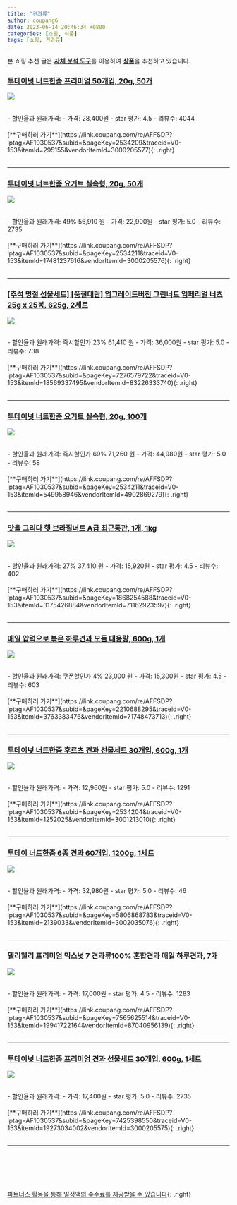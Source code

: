 ```yaml
---
title: "견과류"
author: coupang6
date: 2023-06-14 20:46:34 +0800
categories: [쇼핑, 식품]
tags: [쇼핑, 견과류]
---
```


본 쇼핑 추천 글은 [**자체 분석 도구**](https://itemscout.io/)를 이용하여 [**상품**](https://link.coupang.com/a/bao1ui)을 추천하고 있습니다.

### [투데이넛 너트한줌 프리미엄 50개입, 20g, 50개](https://link.coupang.com/re/AFFSDP?lptag=AF1030537&subid=&pageKey=2534209&traceid=V0-153&itemId=295155&vendorItemId=3000205577) 

![](https://thumbnail9.coupangcdn.com/thumbnails/remote/230x230ex/image/retail/images/100202096455338-981bcb70-462f-461d-9310-a9d7fe4789b4.jpg)


<br>
- 할인율과 원래가격: 
- 가격: 28,400원
- star 평가: 4.5
- 리뷰수: 4044
<br>
<br>
[**구매하러 가기**](https://link.coupang.com/re/AFFSDP?lptag=AF1030537&subid=&pageKey=2534209&traceid=V0-153&itemId=295155&vendorItemId=3000205577){: .right}
<br>
<br>

---

### [투데이넛 너트한줌 요거트 실속형, 20g, 50개](https://link.coupang.com/re/AFFSDP?lptag=AF1030537&subid=&pageKey=2534211&traceid=V0-153&itemId=17481237616&vendorItemId=3000205576) 

![](https://thumbnail9.coupangcdn.com/thumbnails/remote/230x230ex/image/retail/images/1489316173621845-e2eaf044-77ce-4ded-bf60-a745ba85cb87.jpg)


<br>
- 할인율과 원래가격: 49%  56,910   원
- 가격: 22,900원
- star 평가: 5.0
- 리뷰수: 2735
<br>
<br>
[**구매하러 가기**](https://link.coupang.com/re/AFFSDP?lptag=AF1030537&subid=&pageKey=2534211&traceid=V0-153&itemId=17481237616&vendorItemId=3000205576){: .right}
<br>
<br>

---

### [[추석 명절 선물세트] [품절대란] 업그레이드버전 그린너트 임페리얼 너츠 25g x 25봉, 625g, 2세트](https://link.coupang.com/re/AFFSDP?lptag=AF1030537&subid=&pageKey=7276579722&traceid=V0-153&itemId=18569337495&vendorItemId=83226333740) 

![](https://thumbnail8.coupangcdn.com/thumbnails/remote/230x230ex/image/vendor_inventory/0aff/9989fd0dcfd097c0a0ba9cc75b706f75ed0853f64347dbac4c8ed9555bc7.jpg)


<br>
- 할인율과 원래가격: 즉시할인가 23%  61,410   원
- 가격: 36,000원
- star 평가: 5.0
- 리뷰수: 738
<br>
<br>
[**구매하러 가기**](https://link.coupang.com/re/AFFSDP?lptag=AF1030537&subid=&pageKey=7276579722&traceid=V0-153&itemId=18569337495&vendorItemId=83226333740){: .right}
<br>
<br>

---

### [투데이넛 너트한줌 요거트 실속형, 20g, 100개](https://link.coupang.com/re/AFFSDP?lptag=AF1030537&subid=&pageKey=2534211&traceid=V0-153&itemId=549958946&vendorItemId=4902869279) 

![](https://thumbnail9.coupangcdn.com/thumbnails/remote/230x230ex/image/retail/images/2617068199233337-1ff6ee79-1fe6-43a9-9f16-474c65271ffc.jpg)


<br>
- 할인율과 원래가격: 즉시할인가 69%  71,260   원
- 가격: 44,980원
- star 평가: 5.0
- 리뷰수: 58
<br>
<br>
[**구매하러 가기**](https://link.coupang.com/re/AFFSDP?lptag=AF1030537&subid=&pageKey=2534211&traceid=V0-153&itemId=549958946&vendorItemId=4902869279){: .right}
<br>
<br>

---

### [맛을 그리다 햇 브라질너트 A급 최근통관, 1개, 1kg](https://link.coupang.com/re/AFFSDP?lptag=AF1030537&subid=&pageKey=1868254588&traceid=V0-153&itemId=3175426884&vendorItemId=71162923597) 

![](https://thumbnail6.coupangcdn.com/thumbnails/remote/230x230ex/image/vendor_inventory/8635/f0a271cd2e325da267ffd8c07e02cc1496ae65d4d61925b9fc427856c168.jpg)


<br>
- 할인율과 원래가격: 27%  37,410   원
- 가격: 15,920원
- star 평가: 4.5
- 리뷰수: 402
<br>
<br>
[**구매하러 가기**](https://link.coupang.com/re/AFFSDP?lptag=AF1030537&subid=&pageKey=1868254588&traceid=V0-153&itemId=3175426884&vendorItemId=71162923597){: .right}
<br>
<br>

---

### [매일 압력으로 볶은 하루견과 모듬 대용량, 600g, 1개](https://link.coupang.com/re/AFFSDP?lptag=AF1030537&subid=&pageKey=2210688295&traceid=V0-153&itemId=3763383476&vendorItemId=71748473713) 

![](https://thumbnail8.coupangcdn.com/thumbnails/remote/230x230ex/image/vendor_inventory/f64a/74ff9b2200c88c0d1dd980401b56144dde8f65ca936b48eb44b1e0bfab11.jpg)


<br>
- 할인율과 원래가격: 쿠폰할인가 4%  23,000   원
- 가격: 15,300원
- star 평가: 4.5
- 리뷰수: 603
<br>
<br>
[**구매하러 가기**](https://link.coupang.com/re/AFFSDP?lptag=AF1030537&subid=&pageKey=2210688295&traceid=V0-153&itemId=3763383476&vendorItemId=71748473713){: .right}
<br>
<br>

---

### [투데이넛 너트한줌 후르츠 견과 선물세트 30개입, 600g, 1개](https://link.coupang.com/re/AFFSDP?lptag=AF1030537&subid=&pageKey=2534204&traceid=V0-153&itemId=1252025&vendorItemId=3001213010) 

![](https://thumbnail8.coupangcdn.com/thumbnails/remote/230x230ex/image/retail/images/100213867546164-a051f18c-ea2e-4adf-8cb4-128fc512ec94.jpg)


<br>
- 할인율과 원래가격: 
- 가격: 12,960원
- star 평가: 5.0
- 리뷰수: 1291
<br>
<br>
[**구매하러 가기**](https://link.coupang.com/re/AFFSDP?lptag=AF1030537&subid=&pageKey=2534204&traceid=V0-153&itemId=1252025&vendorItemId=3001213010){: .right}
<br>
<br>

---

### [투데이 너트한줌 6종 견과 60개입, 1200g, 1세트](https://link.coupang.com/re/AFFSDP?lptag=AF1030537&subid=&pageKey=5806868783&traceid=V0-153&itemId=2139033&vendorItemId=3002035076) 

![](https://thumbnail10.coupangcdn.com/thumbnails/remote/230x230ex/image/retail/images/598451916194391-db37050d-676b-4fa6-ab6a-41d0323b6cbe.jpg)


<br>
- 할인율과 원래가격: 
- 가격: 32,980원
- star 평가: 5.0
- 리뷰수: 46
<br>
<br>
[**구매하러 가기**](https://link.coupang.com/re/AFFSDP?lptag=AF1030537&subid=&pageKey=5806868783&traceid=V0-153&itemId=2139033&vendorItemId=3002035076){: .right}
<br>
<br>

---

### [델리웰리 프리미엄 믹스넛 7 견과류100% 혼합견과 매일 하루견과, 7개](https://link.coupang.com/re/AFFSDP?lptag=AF1030537&subid=&pageKey=7565625514&traceid=V0-153&itemId=19941722164&vendorItemId=87040956139) 

![](https://thumbnail6.coupangcdn.com/thumbnails/remote/230x230ex/image/vendor_inventory/00af/e663e2c11b06961acf0b244e9471a830064914d3680e3d8a792c7fac97d7.jpg)


<br>
- 할인율과 원래가격: 
- 가격: 17,000원
- star 평가: 4.5
- 리뷰수: 1283
<br>
<br>
[**구매하러 가기**](https://link.coupang.com/re/AFFSDP?lptag=AF1030537&subid=&pageKey=7565625514&traceid=V0-153&itemId=19941722164&vendorItemId=87040956139){: .right}
<br>
<br>

---

### [투데이넛 너트한줌 프리미엄 견과 선물세트 30개입, 600g, 1세트](https://link.coupang.com/re/AFFSDP?lptag=AF1030537&subid=&pageKey=7425398550&traceid=V0-153&itemId=19273034002&vendorItemId=3000205575) 

![](https://thumbnail8.coupangcdn.com/thumbnails/remote/230x230ex/image/retail/images/1489312441373749-e7cf221b-8181-44dd-abca-1301f00834f8.jpg)


<br>
- 할인율과 원래가격: 
- 가격: 17,400원
- star 평가: 5.0
- 리뷰수: 2735
<br>
<br>
[**구매하러 가기**](https://link.coupang.com/re/AFFSDP?lptag=AF1030537&subid=&pageKey=7425398550&traceid=V0-153&itemId=19273034002&vendorItemId=3000205575){: .right}
<br>
<br>

---
<br><br><br><br><br> [파트너스 활동을 통해 일정액의 수수료를 제공받을 수 있습니다](https://link.coupang.com/a/bao1ui){: .right}